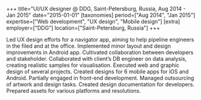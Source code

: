 +++
title="UI/UX designer @ DDG, Saint-Petersburg, Russia, Aug 2014 - Jan 2015"
date="2015-01-01"
[taxonomies]
period=["Aug 2014", "Jan 2015"]
expertise=["Web development", "UX design", "Mobile design"]
[extra]
employer=["DDG"]
location=["Saint-Petersburg, Russia"]
+++

Led UX design efforts for a navigator app, aiming to help pipeline engineers in the filed and at the office. Implemented minor layout and design improvements in Android app. Cultivated collaboration between developers and stakeholder. Collaborated with client’s DB engineer on data analysis, creating realistic samples for visualisation. Executed web and graphic design of several projects. Created designs for 6 mobile apps for iOS and Android. Partially engaged in front-end development. Managed outsourcing of artwork and design tasks. Created design documentation for developers. Prepared assets for various platforms and resolutions.